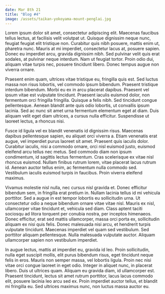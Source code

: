 ```yaml
---
date: Mar 8th 21
title: "Blog #4"
image: /assets/taikan-yokoyama-mount-penglai.jpg
---
```

Lorem ipsum dolor sit amet, consectetur adipiscing elit. Maecenas faucibus tellus lectus, at facilisis velit volutpat ut. Quisque dignissim neque nunc, feugiat feugiat elit tristique non. Curabitur quis nibh posuere, mattis enim ut, pharetra nunc. Mauris at mi imperdiet, consectetur lacus at, posuere sapien. Donec eu imperdiet arcu, gravida dignissim nibh. Sed pulvinar velit quis erat sodales, at pulvinar neque interdum. Nam ut feugiat tortor. Proin odio dui, aliquam vitae turpis nec, posuere tincidunt libero. Donec tempus augue non viverra ornare.

Praesent enim quam, ultrices vitae tristique eu, fringilla quis est. Sed luctus massa non risus lobortis, vel commodo ipsum bibendum. Praesent tristique interdum bibendum. Morbi eu ex in arcu placerat dapibus. Praesent vel ipsum vitae est vulputate tincidunt. Praesent iaculis euismod dolor, non fermentum orci fringilla fringilla. Quisque a felis nibh. Sed tincidunt congue pellentesque. Aenean blandit ante quis odio lobortis, ut convallis ipsum lacinia. Sed ac nunc sit amet urna fermentum elementum eget at diam. Duis aliquam velit eget diam ultrices, a cursus nulla efficitur. Suspendisse ut laoreet lectus, a rhoncus nisi.

Fusce id ligula vel ex blandit venenatis id dignissim risus. Maecenas dapibus pellentesque sapien, eu aliquet orci viverra a. Etiam venenatis erat augue, vel imperdiet purus laoreet sit amet. Praesent quis iaculis dolor. Curabitur iaculis, nisi a commodo ornare, orci nisl euismod justo, euismod eleifend arcu tellus nec metus. Sed commodo diam non ipsum condimentum, id sagittis lectus fermentum. Cras scelerisque ex vitae nisl rhoncus euismod. Nullam finibus rutrum lorem, vitae placerat lacus rutrum id. Aenean auctor tellus enim, ac fermentum nulla commodo sed. Vestibulum iaculis euismod turpis in faucibus. Proin viverra eleifend maximus.

Vivamus molestie nisl nulla, nec cursus nisl gravida et. Donec efficitur bibendum sem, in fringilla erat pretium in. Nullam lacinia tellus id mi vehicula porttitor. Sed a augue in est tempor lobortis eu sollicitudin urna. Ut consectetur odio a neque bibendum ornare vitae vitae nisl. Mauris ex nisl, ullamcorper vitae tincidunt et, vehicula sed diam. Class aptent taciti sociosqu ad litora torquent per conubia nostra, per inceptos himenaeos. Donec efficitur, erat sed mattis ullamcorper, massa orci porta ex, sollicitudin aliquam ex nisi quis felis. Donec malesuada nisi arcu, et hendrerit turpis vulputate tincidunt. Maecenas imperdiet vel quam sed vestibulum. Sed porttitor aliquam pellentesque. Nulla malesuada vulputate auctor. Aliquam ullamcorper sapien non vestibulum imperdiet.

In augue lectus, mattis at imperdiet eu, gravida id leo. Proin sollicitudin, nulla eget suscipit mollis, elit purus bibendum risus, eget tincidunt neque felis in eros. Mauris non semper massa, vel lobortis ligula. Proin nec nisi vitae orci congue laoreet in eget odio. Integer in aliquet nunc, in placerat libero. Duis ut ultrices quam. Aliquam eu gravida diam, id ullamcorper est. Praesent tincidunt, lectus sit amet rutrum porttitor, lacus lacus commodo elit, posuere lacinia leo arcu sed ex. Proin imperdiet auctor tellus, et blandit mi fringilla eu. Sed ultrices maximus nunc, non luctus massa auctor eu.